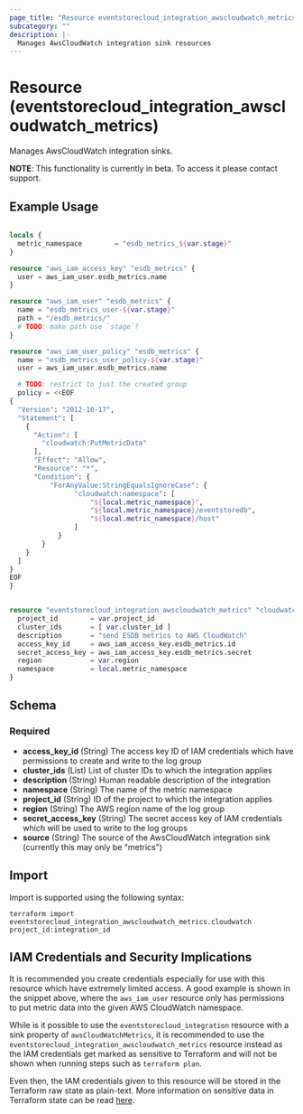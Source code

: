 ```yaml
---
page_title: "Resource eventstorecloud_integration_awscloudwatch_metrics - terraform-provider-eventstorecloud"
subcategory: ""
description: |-
  Manages AwsCloudWatch integration sink resources
---
```


# Resource (eventstorecloud_integration_awscloudwatch_metrics)

Manages AwsCloudWatch integration sinks.

**NOTE**: This functionality is currently in beta. To access it please contact support.

## Example Usage

```terraform

locals {
  metric_namespace        = "esdb_metrics_${var.stage}"
}

resource "aws_iam_access_key" "esdb_metrics" {
  user = aws_iam_user.esdb_metrics.name
}

resource "aws_iam_user" "esdb_metrics" {
  name = "esdb_metrics_user-${var.stage}"
  path = "/esdb_metrics/"
  # TODO: make path use `stage`?
}

resource "aws_iam_user_policy" "esdb_metrics" {
  name = "esdb_metrics_user_policy-${var.stage}"
  user = aws_iam_user.esdb_metrics.name

  # TODO: restrict to just the created group
  policy = <<EOF
{
  "Version": "2012-10-17",
  "Statement": [
    {
      "Action": [
        "cloudwatch:PutMetricData"        
      ],
      "Effect": "Allow",
      "Resource": "*",
      "Condition": {
          "ForAnyValue:StringEqualsIgnoreCase": {
                "cloudwatch:namespace": [
                    "${local.metric_namespace}",
                    "${local.metric_namespace}/eventstoredb",
                    "${local.metric_namespace}/host"
                ]
            }
        }
    }        
  ]
}
EOF
}


resource "eventstorecloud_integration_awscloudwatch_metrics" "cloudwatch"{
  project_id        = var.project_id
  cluster_ids       = [ var.cluster_id ]
  description       = "send ESDB metrics to AWS CloudWatch"
  access_key_id     = aws_iam_access_key.esdb_metrics.id
  secret_access_key = aws_iam_access_key.esdb_metrics.secret  
  region            = var.region
  namespace         = local.metric_namespace
}
```

<!-- schema generated by tfplugindocs -->
## Schema

### Required

- **access_key_id** (String) The access key ID of IAM credentials which have permissions to create and write to the log group
- **cluster_ids** (List) List of cluster IDs to which the integration applies
- **description** (String) Human readable description of the integration
- **namespace** (String) The name of the metric namespace
- **project_id** (String) ID of the project to which the integration applies
- **region** (String) The AWS region name of the log group
- **secret_access_key** (String) The secret access key of IAM credentials which will be used to write to the log groups
- **source** (String) The source of the AwsCloudWatch integration sink (currently this may only be "metrics")

## Import

Import is supported using the following syntax:

```shell
terraform import eventstorecloud_integration_awscloudwatch_metrics.cloudwatch project_id:integration_id
```

## IAM Credentials and Security Implications

It is recommended you create credentials especially for use with this resource which have extremely limited access. A good example is shown in the snippet above, where the `aws_iam_user` resource only has permissions to put metric data into the given AWS CloudWatch namespace.

While is it possible to use the `eventstorecloud_integration` resource with a sink property of `awsCloudWatchMetrics`, it is recommended to use the `eventstorecloud_integration_awscloudwatch_metrics` resource instead as the IAM credentials get marked as sensitive to Terraform and will not be shown when running steps such as `terraform plan`. 

Even then, the IAM credentials given to this resource will be stored in the Terraform raw state as plain-text. More information on sensitive data in Terraform state can be read [here](https://www.terraform.io/language/state/sensitive-data).
